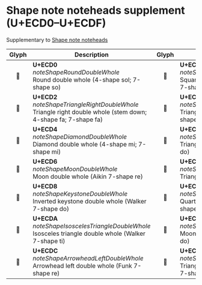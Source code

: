 Shape note noteheads supplement (U+ECD0–U+ECDF)
===============================================

Supplementary to [Shape note noteheads](shape-note-noteheads.md)

| **Glyph** | **Description** | **Glyph** | **Description**
| :-------: | --------------- | :-------: | ---------------
|<span class="bravura_large">&#xecd0;</span> | **U+ECD0**<br/>*noteShapeRoundDoubleWhole*<br/>Round double whole (4-shape sol; 7-shape so) | <span class="bravura_large">&#xecd1;</span> | **U+ECD1**<br/>*noteShapeSquareDoubleWhole*<br/>Square double whole (4-shape la; Aikin 7-shape la)
|<span class="bravura_large">&#xecd2;</span> | **U+ECD2**<br/>*noteShapeTriangleRightDoubleWhole*<br/>Triangle right double whole (stem down; 4-shape fa; 7-shape fa) | <span class="bravura_large">&#xecd3;</span> | **U+ECD3**<br/>*noteShapeTriangleLeftDoubleWhole*<br/>Triangle left double whole (stem up; 4-shape fa; 7-shape fa)
|<span class="bravura_large">&#xecd4;</span> | **U+ECD4**<br/>*noteShapeDiamondDoubleWhole*<br/>Diamond double whole (4-shape mi; 7-shape mi) | <span class="bravura_large">&#xecd5;</span> | **U+ECD5**<br/>*noteShapeTriangleUpDoubleWhole*<br/>Triangle up double whole (Aikin 7-shape do)
|<span class="bravura_large">&#xecd6;</span> | **U+ECD6**<br/>*noteShapeMoonDoubleWhole*<br/>Moon double whole (Aikin 7-shape re) | <span class="bravura_large">&#xecd7;</span> | **U+ECD7**<br/>*noteShapeTriangleRoundDoubleWhole*<br/>Triangle-round white (Aikin 7-shape ti)
|<span class="bravura_large">&#xecd8;</span> | **U+ECD8**<br/>*noteShapeKeystoneDoubleWhole*<br/>Inverted keystone double whole (Walker 7-shape do) | <span class="bravura_large">&#xecd9;</span> | **U+ECD9**<br/>*noteShapeQuarterMoonDoubleWhole*<br/>Quarter moon double whole (Walker 7-shape re)
|<span class="bravura_large">&#xecda;</span> | **U+ECDA**<br/>*noteShapeIsoscelesTriangleDoubleWhole*<br/>Isosceles triangle double whole (Walker 7-shape ti) | <span class="bravura_large">&#xecdb;</span> | **U+ECDB**<br/>*noteShapeMoonLeftDoubleWhole*<br/>Moon left double whole (Funk 7-shape do)
|<span class="bravura_large">&#xecdc;</span> | **U+ECDC**<br/>*noteShapeArrowheadLeftDoubleWhole*<br/>Arrowhead left double whole (Funk 7-shape re) | <span class="bravura_large">&#xecdd;</span> | **U+ECDD**<br/>*noteShapeTriangleRoundLeftDoubleWhole*<br/>Triangle-round left double whole (Funk 7-shape ti)